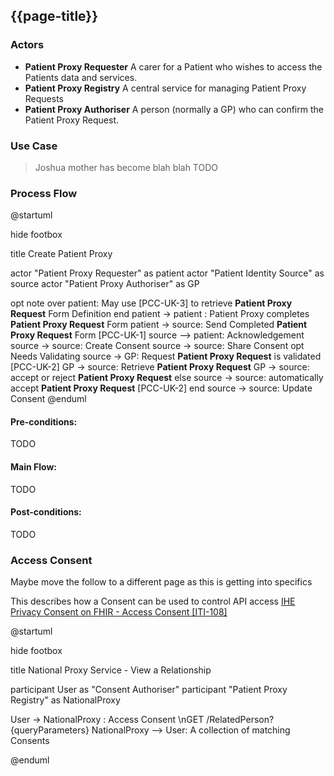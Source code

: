 ## {{page-title}}

### Actors

- **Patient Proxy Requester** A carer for a Patient who wishes to access the Patients data and services.
- **Patient Proxy Registry** A central service for managing Patient Proxy Requests
- **Patient Proxy Authoriser** A person (normally a GP) who can confirm the Patient Proxy Request.


### Use Case

> Joshua mother has become blah blah TODO

### Process Flow

<plantuml>
@startuml

hide footbox

title Create Patient Proxy

actor "Patient Proxy Requester" as patient
actor "Patient Identity Source" as source
actor "Patient Proxy Authoriser" as GP

opt
note over patient: May use [PCC-UK-3] to retrieve **Patient Proxy Request** Form Definition
end
patient -> patient : Patient Proxy completes **Patient Proxy Request** Form
patient -> source: Send Completed **Patient Proxy Request** Form [PCC-UK-1]
source --> patient: Acknowledgement
source -> source: Create Consent
source -> source: Share Consent
opt Needs Validating
source -> GP: Request **Patient Proxy Request** is validated [PCC-UK-2]
GP -> source: Retrieve **Patient Proxy Request**
GP -> source: accept or reject **Patient Proxy Request**
else 
source -> source: automatically accept **Patient Proxy Request** [PCC-UK-2]
end
source -> source: Update Consent
@enduml
</plantuml>


#### Pre-conditions:

TODO

#### Main Flow:

TODO

#### Post-conditions:

TODO



### Access Consent

Maybe move the follow to a different page as this is getting into specifics

This describes how a Consent can be used to control API access  [IHE Privacy Consent on FHIR -  Access Consent [ITI-108]](https://profiles.ihe.net/ITI/PCF/ITI-108.html)

<plantuml>
@startuml

hide footbox

title National Proxy Service - View a Relationship


participant User as "Consent Authoriser"
participant "Patient Proxy Registry" as NationalProxy


User -> NationalProxy : Access Consent \nGET /RelatedPerson?{queryParameters}
NationalProxy --> User: A collection of matching Consents

@enduml
</plantuml>

